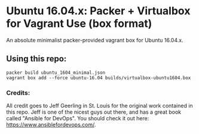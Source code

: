 # Ubuntu 16.04.x: Packer + Virtualbox for Vagrant Use (box format)

An absolute minimalist packer-provided vagrant box for Ubuntu 16.04.x.

## Using this repo:

```
packer build ubuntu_1604_minimal.json 
vagrant box add --force ubuntu-16.04 builds/virtualbox-ubuntu1604.box
```

### Credits:
All credit goes to Jeff Geerling in St. Louis for the original work contained in this repo. Jeff is one of the nicest guys out there, and has a great book called "Ansible for DevOps". You should check it out here: https://www.ansiblefordevops.com/.

